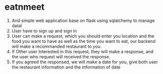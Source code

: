 # eatnmeet
1. And simple web application base on flask using sqlalchemy to manage datal 
2. User have to sign up and sign in 
3. User can make a request, which you should enter you location and the food you want to have as well as the time you want to eat, our       backend will make a recommanded restaurant to you. 
4. If Other user Interested in this request, they will make a response, and the user who request will received the response.
5. If you agreed the responsed, we will make a date for you, give both user the restaurant information and the information of date
